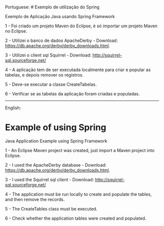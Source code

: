 Portuguese:
﻿﻿# Exemplo de utilização do Spring

Exemplo de Aplicação Java usando Spring Framework  

1 - Foi criado um projeto Maven do Eclipse, é só importar um projeto Maven no Eclipse.    

2 - Utilizei o banco de dados ApacheDerby - Download: https://db.apache.org/derby/derby_downloads.html.    

3 - Utilizei o client sql Squirrel - Download: http://squirrel-sql.sourceforge.net/   

4 - A aplicação tem de ser executada localmente para criar e popular as tabelas, e depois remover os registros.  

5 - Deve-se executar a classe CreateTabelas.  

6 - Verificar se as tabelas da aplicação foram criadas e populadas.    
___________________________________________________________________________________________________________________

English:
# Example of using Spring

Java Application Example using Spring Framework

1 - An Eclipse Maven project was created, just import a Maven project into Eclipse.  

2 - I used the ApacheDerby database - Download: https://db.apache.org/derby/derby_downloads.html.  

3 - I used the Squirrel sql client - Download: http://squirrel-sql.sourceforge.net/  

4 - The application must be run locally to create and populate the tables, and then remove the records.  

5 - The CreateTables class must be executed.  

6 - Check whether the application tables were created and populated.  



